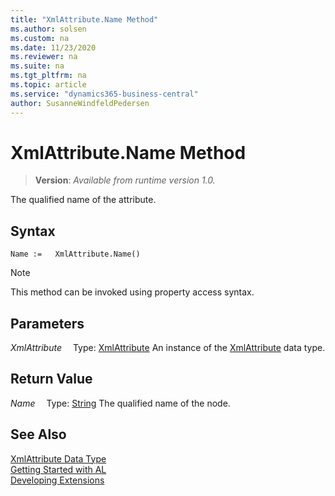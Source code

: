 ```yaml
---
title: "XmlAttribute.Name Method"
ms.author: solsen
ms.custom: na
ms.date: 11/23/2020
ms.reviewer: na
ms.suite: na
ms.tgt_pltfrm: na
ms.topic: article
ms.service: "dynamics365-business-central"
author: SusanneWindfeldPedersen
---
```

[//]: # (START>DO_NOT_EDIT)
[//]: # (IMPORTANT:Do not edit any of the content between here and the END>DO_NOT_EDIT.)
[//]: # (Any modifications should be made in the .xml files in the ModernDev repo.)
# XmlAttribute.Name Method
> **Version**: _Available from runtime version 1.0._

The qualified name of the attribute. 


## Syntax
```
Name :=   XmlAttribute.Name()
```
> [!NOTE]
> This method can be invoked using property access syntax.

## Parameters
*XmlAttribute*
&emsp;Type: [XmlAttribute](xmlattribute-data-type.md)
An instance of the [XmlAttribute](xmlattribute-data-type.md) data type.

## Return Value
*Name*
&emsp;Type: [String](../string/string-data-type.md)
The qualified name of the node.


[//]: # (IMPORTANT: END>DO_NOT_EDIT)
## See Also
[XmlAttribute Data Type](xmlattribute-data-type.md)  
[Getting Started with AL](../../devenv-get-started.md)  
[Developing Extensions](../../devenv-dev-overview.md)